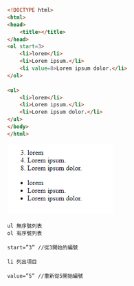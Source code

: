 ```html
<!DOCTYPE html>
<html>
<head>
	<title></title>
</head>
<ol start=3>
    <li>lorem</li>
    <li>Lorem ipsum.</li>
    <li value=8>Lorem ipsum dolor.</li>
</ol>

<ul>
	<li>lorem</li>
    <li>Lorem ipsum.</li>
    <li>Lorem ipsum dolor.</li>	
</ul>
</body>
</html>
```
![image](https://github.com/4060E046/PNG-JPG-GIF/blob/master/%E5%88%97%E8%A1%A8.PNG)
```
ul 無序號列表
ol 有序號列表

start=”3” //從3開始的編號 

li 列出項目

value=”5” //重新從5開始編號 
```

